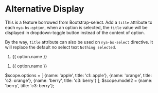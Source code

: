 # Alternative Display

This is a feature borrowed from Bootstrap-select. Add a `title` attribute to each `nya-bs-option`, when an option is selected, the `title` value will be displayed in dropdown-toggle button instead of the content of option.

By the way, `title` attribute can also be used on `nya-bs-select` directive. It will replace the default no select text `Nothing selected`.

<example>
<file name="index.html">
<form class="form-inline">
  <!-- title on nya-bs-select -->
  <ol class="nya-bs-select" ng-model="model" title="Choose one of the following" multiple>
    <li nya-bs-option="option in options">
      <a>
        {{ option.name }}
        <span class="glyphicon glyphicon-ok check-mark"></span>
      </a>
    </li>
  </ol>
  <!-- title on nya-bs-option -->
  <ol class="nya-bs-select" ng-model="model2">
    <li nya-bs-option="option in options" title="{{option.title}}">
      <a>
        {{ option.name }}
        <span class="glyphicon glyphicon-ok check-mark"></span>
      </a>
    </li>
  </ol>
</form>
</file>
<file name="script.js">
$scope.options = [
  {name: 'apple', title: 'c1: apple'},
  {name: 'orange', title: 'c2: orange'},
  {name: 'berry', title: 'c3: berry'}
];
$scope.model2 = {name: 'berry', title: 'c3: berry'};
</file>
</example>
